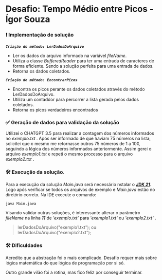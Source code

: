 # Desafio: Tempo Médio entre Picos - Ígor Souza

### ❗ Implementação de solução

***`Criação do método: LerDadosDoArquivo`***

- Ler os dados do arquivo informado na variável *fileName*.
- Utiliza a classe *BufferedReader* para ter uma entrada de caracteres de forma eficiente. Sendo a solução perfeita para uma entrada de dados.
- Retorna os dados coletados.

***`Criação do método: EncontrarPicos`***

- Encontra os picos perante os dados coletados através do método LerDadosDoArquivo.
- Utiliza um contaddor para percorrer a lista gerada pelos dados coletados.
- Retorna os picos verdadeiros encontrados

### ✅ Geração de dados para validação da solução

Utilizei o CHATGPT 3.5 para realizar a contagem dos números informados no *exemplo.txt* . Após ser informado de que haviam 75 números na lista, solicitei que o mesmo me retornasse outros 75 números de 1 a 100, seguindo a lógica dos números informados anteriormente. Assim gerei o arquivo *exemplo1.txt* e repeti o mesmo processo para o arquivo *exemplo2.txt* .


### 🛠 Execução da solução.

Para a execução da solução *Main.java* será necessário nstalar o [*__JDK 21__*](https://www.oracle.com/java/technologies/downloads/#jdk21-windows). Logo após verificar se todos os arquivos de exemplo e *Main.java* estão no diretório correto. Na IDE execute o comando:

```
java Main.java
```
Visando validar outras soluções, é interessante alterar  o parâmetro *fileName* na linha ***11*** de *'exemplo.txt'* para *'exemplo1.txt'* ou *'exemplo2.txt'* .

> lerDadosDoArquivo("exemplo1.txt"); ou lerDadosDoArquivo("exemplo2.txt");


### 🛠 Dificuldades

Acredito que a abstração foi o mais complicado. Desafio requer mais sobre lógica matemática do que lógica de programação por si só.

Outro grande vilão foi a rotina, mas fico feliz por conseguir terminar.
